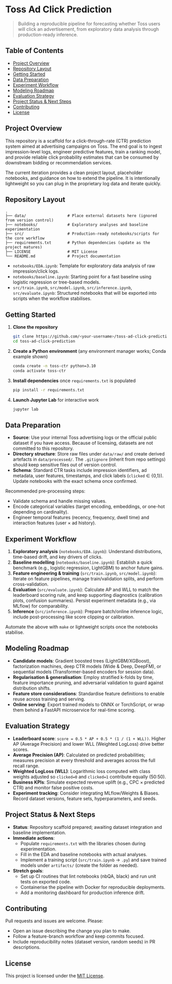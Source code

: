 # Toss Ad Click Prediction

> Building a reproducible pipeline for forecasting whether Toss users will click an advertisement, from exploratory data analysis through production-ready inference.

## Table of Contents
- [Project Overview](#project-overview)
- [Repository Layout](#repository-layout)
- [Getting Started](#getting-started)
- [Data Preparation](#data-preparation)
- [Experiment Workflow](#experiment-workflow)
- [Modeling Roadmap](#modeling-roadmap)
- [Evaluation Strategy](#evaluation-strategy)
- [Project Status & Next Steps](#project-status--next-steps)
- [Contributing](#contributing)
- [License](#license)

## Project Overview
This repository is a scaffold for a click-through-rate (CTR) prediction system aimed at advertising campaigns on Toss. The end goal is to ingest impression-level logs, engineer predictive features, train a ranking model, and provide reliable click probability estimates that can be consumed by downstream bidding or recommendation services.

The current iteration provides a clean project layout, placeholder notebooks, and guidance on how to extend the pipeline. It is intentionally lightweight so you can plug in the proprietary log data and iterate quickly.

## Repository Layout
```
.
├── data/                  # Place external datasets here (ignored from version control)
├── notebooks/             # Exploratory analyses and baseline experimentation
├── src/                   # Production-ready notebooks/scripts for the core workflow
├── requirements.txt       # Python dependencies (update as the project matures)
├── LICENSE                # MIT License
└── README.md              # Project documentation
```

- `notebooks/EDA.ipynb`: Template for exploratory data analysis of raw impression/click logs.
- `notebooks/baseline.ipynb`: Starting point for a fast baseline using logistic regression or tree-based models.
- `src/train.ipynb`, `src/model.ipynb`, `src/inference.ipynb`, `src/evaluate.ipynb`: Structured notebooks that will be exported into scripts when the workflow stabilises.

## Getting Started
1. **Clone the repository**
   ```bash
   git clone https://github.com/<your-username>/toss-ad-click-prediction.git
   cd toss-ad-click-prediction
   ```
2. **Create a Python environment** (any environment manager works; Conda example shown)
   ```bash
   conda create -n toss-ctr python=3.10
   conda activate toss-ctr
   ```
3. **Install dependencies** once `requirements.txt` is populated
   ```bash
   pip install -r requirements.txt
   ```
4. **Launch Jupyter Lab** for interactive work
   ```bash
   jupyter lab
   ```

## Data Preparation
- **Source**: Use your internal Toss advertising logs or the official public dataset if you have access. Because of licensing, datasets are not committed to this repository.
- **Directory structure**: Store raw files under `data/raw/` and create derived artefacts in `data/processed/`. The `.gitignore` (inherit from repo settings) should keep sensitive files out of version control.
- **Schema**: Standard CTR tasks include impression identifiers, ad metadata, user features, timestamps, and click labels (`clicked` ∈ {0,1}). Update notebooks with the exact schema once confirmed.

Recommended pre-processing steps:
- Validate schema and handle missing values.
- Encode categorical variables (target encoding, embeddings, or one-hot depending on cardinality).
- Engineer temporal features (recency, frequency, dwell time) and interaction features (user × ad history).

## Experiment Workflow
1. **Exploratory analysis** (`notebooks/EDA.ipynb`): Understand distributions, time-based drift, and key drivers of clicks.
2. **Baseline modelling** (`notebooks/baseline.ipynb`): Establish a quick benchmark (e.g., logistic regression, LightGBM) to anchor future gains.
3. **Feature engineering & training** (`src/train.ipynb`, `src/model.ipynb`): Iterate on feature pipelines, manage train/validation splits, and perform cross-validation.
4. **Evaluation** (`src/evaluate.ipynb`): Calculate AP and WLL to match the leaderboard scoring rule, and keep supporting diagnostics (calibration plots, confusion summaries). Persist experiment metadata (e.g., via MLflow) for comparability.
5. **Inference** (`src/inference.ipynb`): Prepare batch/online inference logic, include post-processing like score clipping or calibration.

Automate the above with `make` or lightweight scripts once the notebooks stabilise.

## Modeling Roadmap
- **Candidate models**: Gradient boosted trees (LightGBM/XGBoost), factorization machines, deep CTR models (Wide & Deep, DeepFM), or sequential models (Transformer-based encoders for session data).
- **Regularisation & generalisation**: Employ stratified k-folds by time, feature importance pruning, and adversarial validation to guard against distribution shifts.
- **Feature store considerations**: Standardise feature definitions to enable reuse across training and serving.
- **Online serving**: Export trained models to ONNX or TorchScript, or wrap them behind a FastAPI microservice for real-time scoring.

## Evaluation Strategy
- **Leaderboard score**: `score = 0.5 * AP + 0.5 * (1 / (1 + WLL))`. Higher AP (Average Precision) and lower WLL (Weighted LogLoss) drive better scores.
- **Average Precision (AP)**: Calculated on predicted probabilities; measures precision at every threshold and averages across the full recall range.
- **Weighted LogLoss (WLL)**: Logarithmic loss computed with class weights adjusted so `clicked=0` and `clicked=1` contribute equally (50:50).
- **Business KPIs**: Simulate expected revenue uplift (e.g., CPC × predicted CTR) and monitor false positive costs.
- **Experiment tracking**: Consider integrating MLflow/Weights & Biases. Record dataset versions, feature sets, hyperparameters, and seeds.

## Project Status & Next Steps
- **Status**: Repository scaffold prepared; awaiting dataset integration and baseline implementation.
- **Immediate actions**:
  - Populate `requirements.txt` with the libraries chosen during experimentation.
  - Fill in the EDA and baseline notebooks with actual analyses.
  - Implement a training script (`src/train.ipynb` → `.py`) and save trained models under `artifacts/` (create the folder as needed).
- **Stretch goals**:
  - Set up CI routines that lint notebooks (nbQA, black) and run unit tests on exported code.
  - Containerise the pipeline with Docker for reproducible deployments.
  - Add a monitoring dashboard for production inference drift.

## Contributing
Pull requests and issues are welcome. Please:
- Open an issue describing the change you plan to make.
- Follow a feature-branch workflow and keep commits focused.
- Include reproducibility notes (dataset version, random seeds) in PR descriptions.

## License
This project is licensed under the [MIT License](LICENSE).
